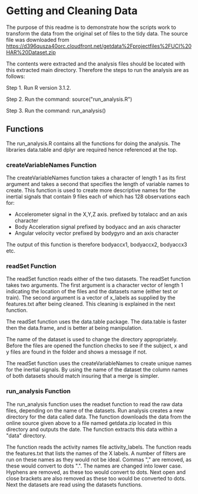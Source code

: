

# Getting and Cleaning Data

The purpose of this readme is to demonstrate how the scripts work to transform the data from the 
original set of files to the tidy data. The source file was downloaded from 
https://d396qusza40orc.cloudfront.net/getdata%2Fprojectfiles%2FUCI%20HAR%20Dataset.zip 

The contents were extracted and the analysis files should be located with this extracted 
main directory. Therefore the steps to run the analysis are as follows:

Step 1. Run R version 3.1.2. 

Step 2. Run the command: source("run_analysis.R")

Step 3. Run the command: run_analysis()

## Functions

The run_analysis.R contains all the functions for doing the analysis. The libraries data.table
and dplyr are required hence referenced at the top.

### createVariableNames Function

The createVariableNames function takes a character of length 1 as its first argument and takes
a second that specifies the length of variable names to create. This function is used to create
more descriptive names for the inertial signals that contain 9 files each of which has 128 
observations each for:
* Accelerometer signal in the X,Y,Z axis. prefixed by totalacc and an axis character
* Body Acceleration signal prefixed by bodyacc and an axis character
* Angular velocity vector prefixed by bodygyro and an axis character

The output of this function is therefore bodyaccx1, bodyaccx2, bodyaccx3 etc.

### readSet Function

The readSet function reads either of the two datasets. The readSet function takes two arguments. 
The first argument is a character vector of length 1 indicating the location of the files and 
the datasets name (either test or train).  The second argument is a vector of x_labels as
supplied by the features.txt after being cleaned. This cleaning is explained in the next function.

The readSet function uses the data.table package. The data.table is faster then the data.frame,
and is better at being manipulation.

The name of the dataset is used to change the directory appropriately. Before the files are opened 
the function checks to see if the subject, x and y  files are found in the folder and shows a
message if not. 

The readSet function uses the createVariableNames to create unique names for the inertial signals. 
By using the name of the dataset the column names of both datasets should match insuring that a 
merge is simpler.  

### run_analysis Function

The run_analysis function uses the readset function to read the raw data files, depending on the name 
of the datasets. Run analysis creates a new directory for the data called data. The function 
downloads the data from the online source given above to a file named getdata.zip located in this 
directory and outputs the date. The function extracts this data within a "data" directory. 

The function reads the activity names file activity_labels. The function reads the features.txt 
that lists the names of the X labels. A number of filters are run on these names as they would 
not be ideal. Commas "," are removed, as these would convert to dots ".". The names 
are changed into lower case. Hyphens are removed, as these too would convert to dots. Next open 
and close brackets are also removed as these too would be converted to dots. Next the datasets
are read using the datasets functions.